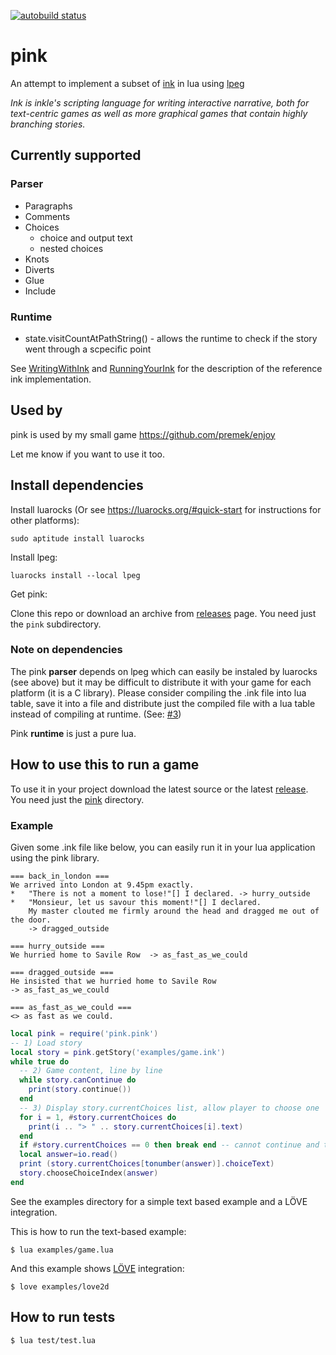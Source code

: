 [![autobuild status](https://travis-ci.org/premek/pink.svg)](https://travis-ci.org/premek/pink)

# pink
An attempt to implement a subset of [ink](https://github.com/inkle/ink) in lua using [lpeg](http://www.inf.puc-rio.br/~roberto/lpeg)

_Ink is inkle's scripting language for writing interactive narrative, both for text-centric games as well as more graphical games that contain highly branching stories._

## Currently supported

### Parser
- Paragraphs
- Comments
- Choices
    - choice and output text
    - nested choices
- Knots
- Diverts
- Glue
- Include

### Runtime
- state.visitCountAtPathString() - allows the runtime to check if the story went through a scpecific point

See [WritingWithInk](https://github.com/inkle/ink/blob/master/Documentation/WritingWithInk.md) and [RunningYourInk](https://github.com/inkle/ink/blob/master/Documentation/RunningYourInk.md) for the description of the reference ink implementation.

## Used by
pink is used by my small game https://github.com/premek/enjoy

Let me know if you want to use it too.

## Install dependencies

Install luarocks (Or see https://luarocks.org/#quick-start for instructions for other platforms):

    sudo aptitude install luarocks

Install lpeg:

    luarocks install --local lpeg

Get pink:

Clone this repo or download an archive from [releases](../../releases) page. You need just the `pink` subdirectory.

### Note on dependencies
The pink **parser** depends on lpeg which can easily be instaled by luarocks (see above) but it may be difficult to distribute it with your game for each platform (it is a C library). Please consider compiling the .ink file into lua table, save it into a file and distribute just the compiled file with a lua table instead of compiling at runtime. (See: [#3](/../../issues/3))

Pink **runtime** is just a pure lua.


## How to use this to run a game
To use it in your project download the latest source or the latest [release](../../releases). You need just the [pink](../../tree/master/pink) directory.

### Example
Given some .ink file like below, you can easily run it in your lua application using the pink library.

```ink
=== back_in_london ===
We arrived into London at 9.45pm exactly.
*   "There is not a moment to lose!"[] I declared. -> hurry_outside
*   "Monsieur, let us savour this moment!"[] I declared.
    My master clouted me firmly around the head and dragged me out of the door.
    -> dragged_outside

=== hurry_outside ===
We hurried home to Savile Row  -> as_fast_as_we_could

=== dragged_outside ===
He insisted that we hurried home to Savile Row
-> as_fast_as_we_could

=== as_fast_as_we_could ===
<> as fast as we could.
```


```lua
local pink = require('pink.pink')
-- 1) Load story
local story = pink.getStory('examples/game.ink')
while true do
  -- 2) Game content, line by line
  while story.canContinue do
    print(story.continue())
  end
  -- 3) Display story.currentChoices list, allow player to choose one
  for i = 1, #story.currentChoices do
    print(i .. "> " .. story.currentChoices[i].text)
  end
  if #story.currentChoices == 0 then break end -- cannot continue and there are no choices
  local answer=io.read()
  print (story.currentChoices[tonumber(answer)].choiceText)
  story.chooseChoiceIndex(answer)
end
```

See the examples directory for a simple text based example and a LÖVE integration.

This is how to run the text-based example:

    $ lua examples/game.lua

And this example shows [LÖVE](https://love2d.org) integration:

    $ love examples/love2d

<!-- TODO: short example here -->

## How to run tests
    $ lua test/test.lua
